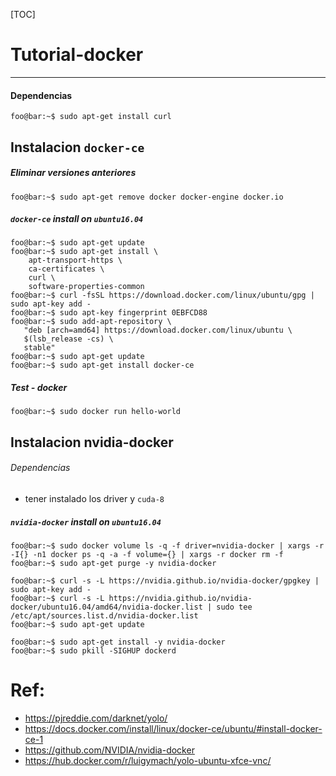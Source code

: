 

[TOC]

# Tutorial-docker

------



#### Dependencias
```console
foo@bar:~$ sudo apt-get install curl
```
## Instalacion `docker-ce`

##### Eliminar versiones anteriores 
```console
foo@bar:~$ sudo apt-get remove docker docker-engine docker.io
```
##### `docker-ce` install  on `ubuntu16.04`
```console
foo@bar:~$ sudo apt-get update
foo@bar:~$ sudo apt-get install \
    apt-transport-https \
    ca-certificates \
    curl \
    software-properties-common
foo@bar:~$ curl -fsSL https://download.docker.com/linux/ubuntu/gpg | sudo apt-key add -
foo@bar:~$ sudo apt-key fingerprint 0EBFCD88
foo@bar:~$ sudo add-apt-repository \
   "deb [arch=amd64] https://download.docker.com/linux/ubuntu \
   $(lsb_release -cs) \
   stable"
foo@bar:~$ sudo apt-get update
foo@bar:~$ sudo apt-get install docker-ce
```
##### Test - docker
```console
foo@bar:~$ sudo docker run hello-world
```
## Instalacion nvidia-docker


###### Dependencias
- tener instalado los driver y `cuda-8`  

##### `nvidia-docker` install  on `ubuntu16.04`
```console
foo@bar:~$ sudo docker volume ls -q -f driver=nvidia-docker | xargs -r -I{} -n1 docker ps -q -a -f volume={} | xargs -r docker rm -f
foo@bar:~$ sudo apt-get purge -y nvidia-docker

foo@bar:~$ curl -s -L https://nvidia.github.io/nvidia-docker/gpgkey | sudo apt-key add -
foo@bar:~$ curl -s -L https://nvidia.github.io/nvidia-docker/ubuntu16.04/amd64/nvidia-docker.list | sudo tee /etc/apt/sources.list.d/nvidia-docker.list
foo@bar:~$ sudo apt-get update

foo@bar:~$ sudo apt-get install -y nvidia-docker
foo@bar:~$ sudo pkill -SIGHUP dockerd
```

# Ref: 

[1]: https://pjreddie.com/darknet/yolo/
[2]: https://docs.docker.com/install/linux/docker-ce/ubuntu/#install-docker-ce-1
[3]: https://github.com/NVIDIA/nvidia-docker
[4]: https://hub.docker.com/r/luigymach/yolo-ubuntu-xfce-vnc/



- https://pjreddie.com/darknet/yolo/
- https://docs.docker.com/install/linux/docker-ce/ubuntu/#install-docker-ce-1
- https://github.com/NVIDIA/nvidia-docker
- https://hub.docker.com/r/luigymach/yolo-ubuntu-xfce-vnc/


